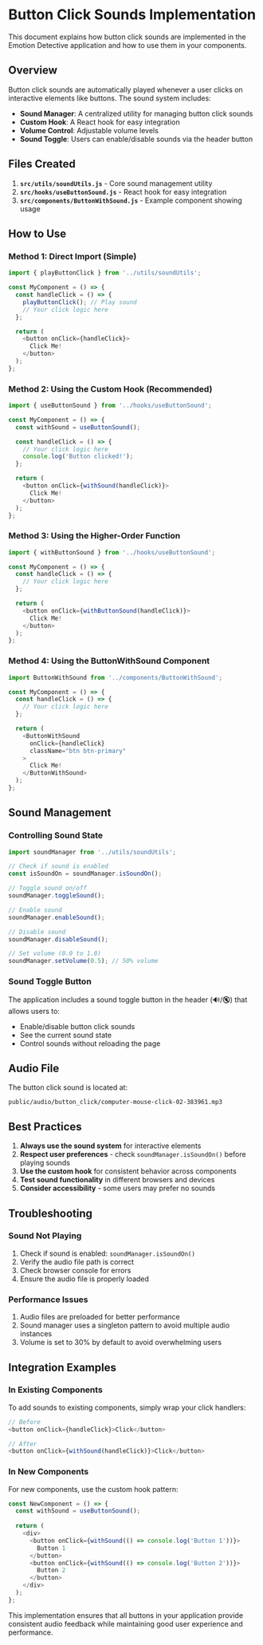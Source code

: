 # Button Click Sounds Implementation

This document explains how button click sounds are implemented in the Emotion Detective application and how to use them in your components.

## Overview

Button click sounds are automatically played whenever a user clicks on interactive elements like buttons. The sound system includes:

- **Sound Manager**: A centralized utility for managing button click sounds
- **Custom Hook**: A React hook for easy integration
- **Volume Control**: Adjustable volume levels
- **Sound Toggle**: Users can enable/disable sounds via the header button

## Files Created

1. **`src/utils/soundUtils.js`** - Core sound management utility
2. **`src/hooks/useButtonSound.js`** - React hook for easy integration
3. **`src/components/ButtonWithSound.js`** - Example component showing usage

## How to Use

### Method 1: Direct Import (Simple)

```javascript
import { playButtonClick } from '../utils/soundUtils';

const MyComponent = () => {
  const handleClick = () => {
    playButtonClick(); // Play sound
    // Your click logic here
  };

  return (
    <button onClick={handleClick}>
      Click Me!
    </button>
  );
};
```

### Method 2: Using the Custom Hook (Recommended)

```javascript
import { useButtonSound } from '../hooks/useButtonSound';

const MyComponent = () => {
  const withSound = useButtonSound();

  const handleClick = () => {
    // Your click logic here
    console.log('Button clicked!');
  };

  return (
    <button onClick={withSound(handleClick)}>
      Click Me!
    </button>
  );
};
```

### Method 3: Using the Higher-Order Function

```javascript
import { withButtonSound } from '../hooks/useButtonSound';

const MyComponent = () => {
  const handleClick = () => {
    // Your click logic here
  };

  return (
    <button onClick={withButtonSound(handleClick)}>
      Click Me!
    </button>
  );
};
```

### Method 4: Using the ButtonWithSound Component

```javascript
import ButtonWithSound from '../components/ButtonWithSound';

const MyComponent = () => {
  const handleClick = () => {
    // Your click logic here
  };

  return (
    <ButtonWithSound 
      onClick={handleClick}
      className="btn btn-primary"
    >
      Click Me!
    </ButtonWithSound>
  );
};
```

## Sound Management

### Controlling Sound State

```javascript
import soundManager from '../utils/soundUtils';

// Check if sound is enabled
const isSoundOn = soundManager.isSoundOn();

// Toggle sound on/off
soundManager.toggleSound();

// Enable sound
soundManager.enableSound();

// Disable sound
soundManager.disableSound();

// Set volume (0.0 to 1.0)
soundManager.setVolume(0.5); // 50% volume
```

### Sound Toggle Button

The application includes a sound toggle button in the header (🔊/🔇) that allows users to:
- Enable/disable button click sounds
- See the current sound state
- Control sounds without reloading the page

## Audio File

The button click sound is located at:
```
public/audio/button_click/computer-mouse-click-02-383961.mp3
```

## Best Practices

1. **Always use the sound system** for interactive elements
2. **Respect user preferences** - check `soundManager.isSoundOn()` before playing sounds
3. **Use the custom hook** for consistent behavior across components
4. **Test sound functionality** in different browsers and devices
5. **Consider accessibility** - some users may prefer no sounds

## Troubleshooting

### Sound Not Playing

1. Check if sound is enabled: `soundManager.isSoundOn()`
2. Verify the audio file path is correct
3. Check browser console for errors
4. Ensure the audio file is properly loaded

### Performance Issues

1. Audio files are preloaded for better performance
2. Sound manager uses a singleton pattern to avoid multiple audio instances
3. Volume is set to 30% by default to avoid overwhelming users

## Integration Examples

### In Existing Components

To add sounds to existing components, simply wrap your click handlers:

```javascript
// Before
<button onClick={handleClick}>Click</button>

// After
<button onClick={withSound(handleClick)}>Click</button>
```

### In New Components

For new components, use the custom hook pattern:

```javascript
const NewComponent = () => {
  const withSound = useButtonSound();
  
  return (
    <div>
      <button onClick={withSound(() => console.log('Button 1'))}>
        Button 1
      </button>
      <button onClick={withSound(() => console.log('Button 2'))}>
        Button 2
      </button>
    </div>
  );
};
```

This implementation ensures that all buttons in your application provide consistent audio feedback while maintaining good user experience and performance.
